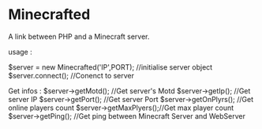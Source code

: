 # Minecrafted
A link between PHP and a Minecraft server.

usage :

$server = new Minecrafted('IP',PORT); //initialise server object
$server.connect();                    //Conenct to server

Get infos :
$server->getMotd();     //Get server's Motd
$server->getIp();       //Get server IP
$server->getPort();		//Get server Port
$server->getOnPlyrs();	//Get online players count
$server->getMaxPlyers();//Get max player count
$server->getPing();		//Get ping between Minecraft Server and WebServer

